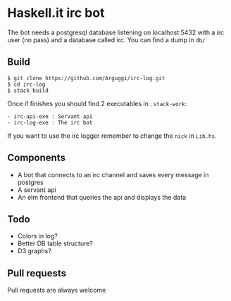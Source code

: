 # Haskell.it irc bot

The bot needs a postgresql database listening on localhost:5432 with a irc user (no pass) and
a database called irc. You can find a dump in `db/`

## Build

    $ git clone https://github.com/Arguggi/irc-log.git
    $ cd irc-log
    $ stack build

Once if finishes you should find 2 executables in `.stack-work`:

    - irc-api-exe : Servant api
    - irc-log-exe : The irc bot

If you want to use the irc logger remember to change the `nick` in `Lib.hs`.

## Components

- A bot that connects to an irc channel and saves every message in postgres
- A servant api
- An elm frontend that queries the api and displays the data

## Todo

- Colors in log?
- Better DB table structure?
- D3 graphs?

## Pull requests

Pull requests are always welcome
